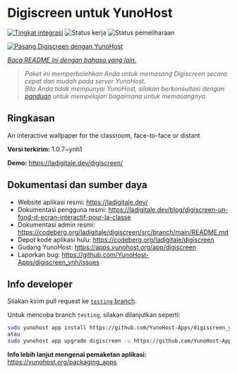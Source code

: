 <!--
N.B.: README ini dibuat secara otomatis oleh <https://github.com/YunoHost/apps/tree/master/tools/readme_generator>
Ini TIDAK boleh diedit dengan tangan.
-->

# Digiscreen untuk YunoHost

[![Tingkat integrasi](https://apps.yunohost.org/badge/integration/digiscreen)](https://ci-apps.yunohost.org/ci/apps/digiscreen/)
![Status kerja](https://apps.yunohost.org/badge/state/digiscreen)
![Status pemeliharaan](https://apps.yunohost.org/badge/maintained/digiscreen)

[![Pasang Digiscreen dengan YunoHost](https://install-app.yunohost.org/install-with-yunohost.svg)](https://install-app.yunohost.org/?app=digiscreen)

*[Baca README ini dengan bahasa yang lain.](./ALL_README.md)*

> *Paket ini memperbolehkan Anda untuk memasang Digiscreen secara cepat dan mudah pada server YunoHost.*  
> *Bila Anda tidak mempunyai YunoHost, silakan berkonsultasi dengan [panduan](https://yunohost.org/install) untuk mempelajari bagaimana untuk memasangnya.*

## Ringkasan

An interactive wallpaper for the classroom, face-to-face or distant


**Versi terkirim:** 1.0.7~ynh1

**Demo:** <https://ladigitale.dev/digiscreen/>
## Dokumentasi dan sumber daya

- Website aplikasi resmi: <https://ladigitale.dev/>
- Dokumentasi pengguna resmi: <https://ladigitale.dev/blog/digiscreen-un-fond-d-ecran-interactif-pour-la-classe>
- Dokumentasi admin resmi: <https://codeberg.org/ladigitale/digiscreen/src/branch/main/README.md>
- Depot kode aplikasi hulu: <https://codeberg.org/ladigitale/digiscreen>
- Gudang YunoHost: <https://apps.yunohost.org/app/digiscreen>
- Laporkan bug: <https://github.com/YunoHost-Apps/digiscreen_ynh/issues>

## Info developer

Silakan kirim pull request ke [`testing` branch](https://github.com/YunoHost-Apps/digiscreen_ynh/tree/testing).

Untuk mencoba branch `testing`, silakan dilanjutkan seperti:

```bash
sudo yunohost app install https://github.com/YunoHost-Apps/digiscreen_ynh/tree/testing --debug
atau
sudo yunohost app upgrade digiscreen -u https://github.com/YunoHost-Apps/digiscreen_ynh/tree/testing --debug
```

**Info lebih lanjut mengenai pemaketan aplikasi:** <https://yunohost.org/packaging_apps>
